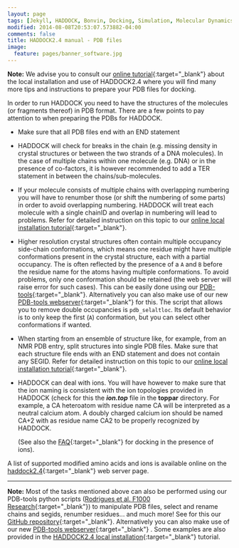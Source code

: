 ```yaml
---
layout: page
tags: [Jekyll, HADDOCK, Bonvin, Docking, Simulation, Molecular Dynamics, Structural Biology, Computational Biology, Modelling, Protein Structure]
modified: 2014-08-08T20:53:07.573882-04:00
comments: false
title: HADDOCK2.4 manual - PDB files
image:
  feature: pages/banner_software.jpg
---
```


**Note:** We advise you to consult our [online tutorial](/education/HADDOCK24/HADDOCK24-local-tutorial){:target="_blank"} about the local installation and use of HADDOCK2.4 where you will find many more tips and instructions to prepare your PDB files for docking.


In order to run HADDOCK you need to have the structures of the molecules (or fragments thereof) in PDB format. There are a few points to pay attention to when preparing the PDBs for HADDOCK.

*   Make sure that all PDB files end with an END statement

*   HADDOCK will check for breaks in the chain (e.g. missing density in crystal structures or between the two strands of a DNA molecules). In the case of multiple chains within one molecule (e.g. DNA) or in the presence of co-factors, it is however recommended to add a TER statement in between the chains/sub-molecules.

*   If your molecule consists of multiple chains with overlapping numbering you will have to renumber those (or shift the numbering of some parts) in order to avoid overlapping numbering. HADDOCK will treat each molecule with a single chainID and overlap in numbering will lead to problems. Refer for detailed instruction on this topic to our [online local installation tutorial](/education/HADDOCK-local-tutorial){:target="_blank"}. 

*	Higher resolution crystal structures often contain multiple occupancy side-chain conformations, which means one residue might have multiple conformations present in the crystal structure, each with a partial occupancy. The is often reflected by the presence of a `A` and `B` before the residue name for the atoms having multiple conformations. To avoid problems, only one conformation should be retained (the web server will raise error for such cases). This can be easily done using our [PDB-tools](https://github.com/haddocking/pdb-tools){:target="_blank"}. Alternatively you can also make use of our new [PDB-tools webserver](https://wenmr.science.uu.nl/pdbtools/){:target="_blank"} for this. The script that allows you to remove double occupancies is `pdb_selaltloc`. Its default behavior is to only keep the first (`A`) conformation, but you can select other conformations if wanted.

*   When starting from an ensemble of structure like, for example, from an NMR PDB entry, split structures into single PDB files. Make sure that each structure file ends with an END statement and does not contain any SEGID. Refer for detailed instruction on this topic to our [online local installation tutorial](/education/HADDOCK24/HADDOCK24-local-tutorial){:target="_blank"}.

*   HADDOCK can deal with ions. You will have however to make sure that the ion naming is consistent with the ion topologies provided in HADDOCK (check for this the **_ion.top_** file in the **toppar** directory. For example, a CA heteroatom with residue name CA will be interpreted as a neutral calcium atom. A doubly charged calcium ion should be named CA+2 with as residue name CA2 to be properly recognized by HADDOCK.

    (See also the [FAQ](/software/haddock2.4/faq/#what-about-ions){:target="_blank"} for docking in the presence of ions).

A list of supported modified amino acids and ions is available online on the [haddock2.4](https://wenmr.science.uu.nl/haddock2.4/library){:target="_blank"} web server page.
<hr>

**Note:** Most of the tasks mentioned above can also be performed using our PDB-tools python scripts ([Rodrigues et al. F1000 Research](https://doi.org/10.12688/f1000research.17456.1){:target="_blank"}) to manipulate PDB files, select and rename chains and segids, renumber residues... and much more! See for this our [GitHub repository](https://github.com/haddocking/pdb-tools){:target="_blank"}. Alternatively you can also make use of our new [PDB-tools webserver](https://wenmr.science.uu.nl/pdbtools/){:target="_blank"} . Some examples are also provided in the [HADDOCK2.4 local installation](/education/HADDOCK24/HADDOCK24-local-tutorial/#preparing-pdb-files-for-docking){:target="_blank"} tutorial.


